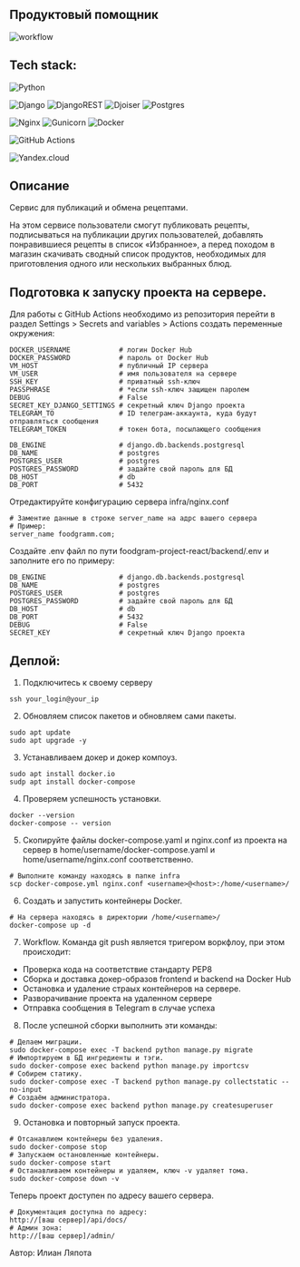 ## Продуктовый помощник
![workflow](https://github.com/IlianL/foodgram-project-react/actions/workflows/foodgram_workflow.yml/badge.svg)  

## Tech stack:
![Python](https://img.shields.io/badge/python-3670A0?style=for-the-badge&logo=python&logoColor=ffdd54)  

![Django](https://img.shields.io/badge/django-%23092E20.svg?style=for-the-badge&logo=django&logoColor=white)
![DjangoREST](https://img.shields.io/badge/DJANGO-REST-ff1709?style=for-the-badge&logo=django&logoColor=white&color=ff1709&labelColor=gray)
![Djoiser](https://img.shields.io/badge/-djoiser-%23008080?style=for-the-badge&logo=appveyor)
![Postgres](https://img.shields.io/badge/postgres-%23316192.svg?style=for-the-badge&logo=postgresql&logoColor=white)  

![Nginx](https://img.shields.io/badge/nginx-%23009639.svg?style=for-the-badge&logo=nginx&logoColor=white)
![Gunicorn](https://img.shields.io/badge/gunicorn-%298729.svg?style=for-the-badge&logo=gunicorn&logoColor=white)
![Docker](https://img.shields.io/badge/docker-%230db7ed.svg?style=for-the-badge&logo=docker&logoColor=white)  

![GitHub Actions](https://img.shields.io/badge/github%20actions-%232671E5.svg?style=for-the-badge&logo=githubactions&logoColor=white)  

![Yandex.cloud](https://img.shields.io/badge/-yandex.clound-blue?style=for-the-badge&logo=appveyor)  


## Описание
Cервис для публикаций и обмена рецептами.

На этом сервисе пользователи смогут публиковать рецепты, подписываться на публикации других пользователей, добавлять понравившиеся рецепты в список «Избранное», а перед походом в магазин скачивать сводный список продуктов, необходимых для приготовления одного или нескольких выбранных блюд.

## Подготовка к запуску проекта на сервере.
Для работы с GitHub Actions необходимо из репозитория перейти в раздел Settings > Secrets and variables > Actions создать переменные окружения:
```
DOCKER_USERNAME            # логин Docker Hub
DOCKER_PASSWORD            # пароль от Docker Hub
VM_HOST                    # публичный IP сервера
VM_USER                    # имя пользователя на сервере
SSH_KEY                    # приватный ssh-ключ
PASSPHRASE                 # *если ssh-ключ защищен паролем
DEBUG                      # False
SECRET_KEY_DJANGO_SETTINGS # секретный ключ Django проекта
TELEGRAM_TO                # ID телеграм-аккаунта, куда будут отправляться сообщения
TELEGRAM_TOKEN             # токен бота, посылающего сообщения

DB_ENGINE                  # django.db.backends.postgresql
DB_NAME                    # postgres
POSTGRES_USER              # postgres
POSTGRES_PASSWORD          # задайте свой пароль для БД
DB_HOST                    # db
DB_PORT                    # 5432 
```
  
Отредактируйте конфигурацию сервера infra/nginx.conf
```
# Заментие данные в строке server_name на адрс вашего сервера
# Пример:
server_name foodgramm.com;
```
  
Cоздайте .env файл по пути foodgram-project-react/backend/.env и заполните его по примеру:
```
DB_ENGINE                  # django.db.backends.postgresql
DB_NAME                    # postgres
POSTGRES_USER              # postgres
POSTGRES_PASSWORD          # задайте свой пароль для БД
DB_HOST                    # db
DB_PORT                    # 5432
DEBUG                      # False
SECRET_KEY                 # секретный ключ Django проекта
```

## Деплой:

1. Подключитесь к своему серверу
```
ssh your_login@your_ip
```
2. Обновляем список пакетов и обновляем сами пакеты.
```
sudo apt update
sudo apt upgrade -y 
```
3. Устанавливаем докер и докер компоуз.
```
sudo apt install docker.io
sudp apt install docker-compose
```
4. Проверяем успешность установки.
```
docker --version
docker-compose -- version
```
5. Cкопируйте файлы docker-compose.yaml и nginx.conf из проекта на сервер в home/username/docker-compose.yaml и home/username/nginx.conf соответственно.
```
# Выполните команду находясь в папке infra
scp docker-compose.yml nginx.conf <username>@<host>:/home/<username>/ 
```
6. Создать и запустить контейнеры Docker.
```
# На сервера находясь в директории /home/<username>/
docker-compose up -d
```
7. Workflow. Команда git push является тригером воркфлоу, при этом происходит:
- Проверка кода на соответствие стандарту PEP8
- Сборка и доставка докер-образов frontend и backend на Docker Hub
- Остановка и удаление страых контейнеров на сервере. 
- Разворачивание проекта на удаленном сервере
- Отправка сообщения в Telegram в случае успеха
  
8. После успешной сборки выполнить эти команды:
```
# Делаем миграции.
sudo docker-compose exec -T backend python manage.py migrate
# Импортируем в БД ингредиенты и тэги.
sudo docker-compose exec backend python manage.py importcsv
# Собирем статику.
sudo docker-compose exec -T backend python manage.py collectstatic --no-input
# Создаём администратора.
sudo docker-compose exec backend python manage.py createsuperuser
```
  
9. Остановка и повторный запуск проекта.
```
# Отсанавлием контейнеры без удаления.
sudo docker-compose stop
# Запускаем остановленные контейнеры.
sudo docker-compose start
# Останавливаем контейнеры и удаляем, ключ -v удаляет тома.
sudo docker-compose down -v
```


  
Теперь проект доступен по адресу вашего сервера.
```
# Документация доступна по адресу:
http://[ваш сервер]/api/docs/  
# Админ зона:
http://[ваш сервер]/admin/
```
  
Автор: Илиан Ляпота
